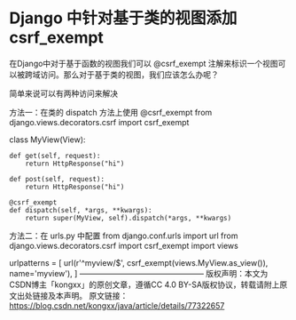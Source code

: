 # Django 中针对基于类的视图添加 csrf_exempt



在Django中对于基于函数的视图我们可以 @csrf_exempt 注解来标识一个视图可以被跨域访问。那么对于基于类的视图，我们应该怎么办呢？

简单来说可以有两种访问来解决

方法一：在类的 dispatch 方法上使用 @csrf_exempt
from django.views.decorators.csrf import csrf_exempt

class MyView(View):

    def get(self, request):
        return HttpResponse("hi")

    def post(self, request):
        return HttpResponse("hi")

    @csrf_exempt
    def dispatch(self, *args, **kwargs):
        return super(MyView, self).dispatch(*args, **kwargs)

方法二：在 urls.py 中配置
from django.conf.urls import url
from django.views.decorators.csrf import csrf_exempt
import views

urlpatterns = [
    url(r'^myview/$', csrf_exempt(views.MyView.as_view()), name='myview'),
]
————————————————
版权声明：本文为CSDN博主「kongxx」的原创文章，遵循CC 4.0 BY-SA版权协议，转载请附上原文出处链接及本声明。
原文链接：https://blog.csdn.net/kongxx/java/article/details/77322657